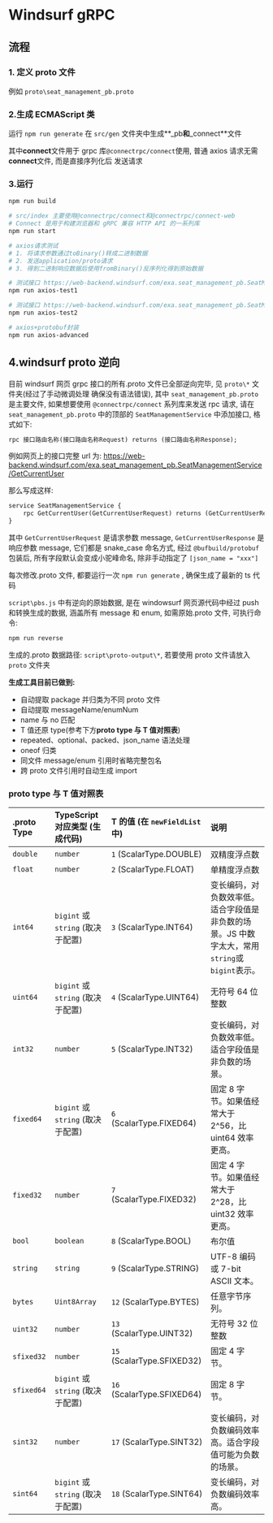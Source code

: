 # Windsurf gRPC

## 流程

### 1. 定义 proto 文件

例如 `proto\seat_management_pb.proto`

### 2.生成 ECMAScript 类

运行 `npm run generate` 在 `src/gen` 文件夹中生成**\_pb**和**\_connect**文件

其中**connect**文件用于 grpc 库`@connectrpc/connect`使用, 普通 axios 请求无需**connect**文件, 而是直接序列化后 发送请求

### 3.运行

```bash
npm run build

# src/index 主要使用@connectrpc/connect和@connectrpc/connect-web
# Connect 是用于构建浏览器和 gRPC 兼容 HTTP API 的一系列库
npm run start

# axios请求测试
# 1. 将请求参数通过toBinary()转成二进制数据
# 2. 发送application/proto请求
# 3. 得到二进制响应数据后使用fromBinary()反序列化得到原始数据

# 测试接口 https://web-backend.windsurf.com/exa.seat_management_pb.SeatManagementService/UserSSOLoginRedirect
npm run axios-test1

# 测试接口 https://web-backend.windsurf.com/exa.seat_management_pb.SeatManagementService/GetCurrentUser
npm run axios-test2

# axios+protobuf封装
npm run axios-advanced
```

## 4.windsurf proto 逆向

目前 windsurf 网页 grpc 接口的所有.proto 文件已全部逆向完毕, 见 `proto\*` 文件夹(经过了手动微调处理 确保没有语法错误), 其中 `seat_management_pb.proto` 是主要文件, 如果想要使用 `@connectrpc/connect` 系列库来发送 rpc 请求, 请在 `seat_management_pb.proto` 中的顶部的 `SeatManagementService` 中添加接口, 格式如下:

```protobuf
rpc 接口路由名称(接口路由名称Request) returns (接口路由名称Response);
```

例如网页上的接口完整 url 为:
https://web-backend.windsurf.com/exa.seat_management_pb.SeatManagementService/GetCurrentUser

那么写成这样:

```protobuf
service SeatManagementService {
	rpc GetCurrentUser(GetCurrentUserRequest) returns (GetCurrentUserResponse);
}
```

其中 `GetCurrentUserRequest` 是请求参数 message, `GetCurrentUserResponse` 是响应参数 message, 它们都是 snake_case 命名方式, 经过 `@bufbuild/protobuf` 包装后, 所有字段默认会变成小驼峰命名, 除非手动指定了 `[json_name = "xxx"]`

每次修改.proto 文件, 都要运行一次 `npm run generate` , 确保生成了最新的 ts 代码

`script\pbs.js` 中有逆向的原始数据, 是在 windowsurf 网页源代码中经过 push 和转换生成的数据, 涵盖所有 message 和 enum, 如需原始.proto 文件, 可执行命令:

```bash
npm run reverse
```

生成的.proto 数据路径: `script\proto-output\*`, 若要使用 proto 文件请放入 `proto` 文件夹

**生成工具目前已做到:**

- 自动提取 package 并归类为不同 proto 文件
- 自动提取 messageName/enumNum
- name 与 no 匹配
- T 值还原 type(参考下方**proto type 与 T 值对照表**)
- repeated、optional、packed、json_name 语法处理
- oneof 归类
- 同文件 message/enum 引用时省略完整包名
- 跨 proto 文件引用时自动生成 import

### proto type 与 T 值对照表

| .proto Type | TypeScript 对应类型 (生成代码)    | T 的值 (在 `newFieldList` 中) | 说明                                                                                          |
| :---------- | :-------------------------------- | :---------------------------- | :-------------------------------------------------------------------------------------------- |
| `double`    | `number`                          | `1` (ScalarType.DOUBLE)       | 双精度浮点数                                                                                  |
| `float`     | `number`                          | `2` (ScalarType.FLOAT)        | 单精度浮点数                                                                                  |
| `int64`     | `bigint` 或 `string` (取决于配置) | `3` (ScalarType.INT64)        | 变长编码，对负数效率低。适合字段值是非负数的场景。JS 中数字太大，常用`string`或`bigint`表示。 |
| `uint64`    | `bigint` 或 `string` (取决于配置) | `4` (ScalarType.UINT64)       | 无符号 64 位整数                                                                              |
| `int32`     | `number`                          | `5` (ScalarType.INT32)        | 变长编码，对负数效率低。适合字段值是非负数的场景。                                            |
| `fixed64`   | `bigint` 或 `string` (取决于配置) | `6` (ScalarType.FIXED64)      | 固定 8 字节。如果值经常大于 2^56，比 uint64 效率更高。                                        |
| `fixed32`   | `number`                          | `7` (ScalarType.FIXED32)      | 固定 4 字节。如果值经常大于 2^28，比 uint32 效率更高。                                        |
| `bool`      | `boolean`                         | `8` (ScalarType.BOOL)         | 布尔值                                                                                        |
| `string`    | `string`                          | `9` (ScalarType.STRING)       | UTF-8 编码或 7-bit ASCII 文本。                                                               |
| `bytes`     | `Uint8Array`                      | `12` (ScalarType.BYTES)       | 任意字节序列。                                                                                |
| `uint32`    | `number`                          | `13` (ScalarType.UINT32)      | 无符号 32 位整数                                                                              |
| `sfixed32`  | `number`                          | `15` (ScalarType.SFIXED32)    | 固定 4 字节。                                                                                 |
| `sfixed64`  | `bigint` 或 `string` (取决于配置) | `16` (ScalarType.SFIXED64)    | 固定 8 字节。                                                                                 |
| `sint32`    | `number`                          | `17` (ScalarType.SINT32)      | 变长编码，对负数编码效率高。适合字段值可能为负数的场景。                                      |
| `sint64`    | `bigint` 或 `string` (取决于配置) | `18` (ScalarType.SINT64)      | 变长编码，对负数编码效率高。                                                                  |
